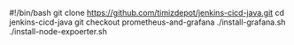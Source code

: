 #!/bin/bash
git clone https://github.com/timizdepot/jenkins-cicd-java.git
cd jenkins-cicd-java
git checkout prometheus-and-grafana
./install-grafana.sh
./install-node-expoerter.sh